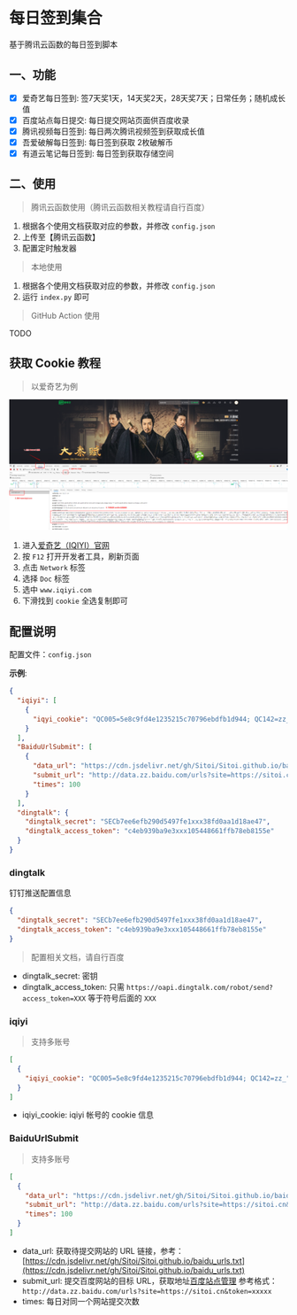# 每日签到集合

基于腾讯云函数的每日签到脚本

## 一、功能

- [x] 爱奇艺每日签到: 签7天奖1天，14天奖2天，28天奖7天；日常任务；随机成长值
- [x] 百度站点每日提交: 每日提交网站页面供百度收录
- [x] 腾讯视频每日签到: 每日两次腾讯视频签到获取成长值
- [x] 吾爱破解每日签到: 每日签到获取 2枚破解币
- [x] 有道云笔记每日签到: 每日签到获取存储空间

## 二、使用

> 腾讯云函数使用（腾讯云函数相关教程请自行百度）

1. 根据各个使用文档获取对应的参数，并修改 `config.json`
2. 上传至【腾讯云函数】
3. 配置定时触发器

> 本地使用

1. 根据各个使用文档获取对应的参数，并修改 `config.json`
2. 运行 `index.py` 即可

> GitHub Action 使用

TODO

## 获取 Cookie 教程

> 以爱奇艺为例

![获取 cookie 教程](./img/iqiyi_cookie.png)

1. 进入[爱奇艺（IQIYI）官网](https://www.iqiyi.com/)
2. 按 `F12` 打开开发者工具，刷新页面
3. 点击 `Network` 标签
4. 选择 `Doc` 标签
5. 选中 `www.iqiyi.com`
6. 下滑找到 `cookie` 全选复制即可

## 配置说明

配置文件：`config.json`

**示例**:

```json
{
  "iqiyi": [
    {
      "iqyi_cookie": "QC005=5e8c9fd4e1235215c70796ebdfb1d944; QC142=zz_"
    }
  ],
  "BaiduUrlSubmit": [
    {
      "data_url": "https://cdn.jsdelivr.net/gh/Sitoi/Sitoi.github.io/baidu_urls.txt",
      "submit_url": "http://data.zz.baidu.com/urls?site=https://sitoi.cn&token=bJIOyR1kxxxxxwu",
      "times": 100
    }
  ],
  "dingtalk": {
    "dingtalk_secret": "SECb7ee6efb290d5497fe1xxx38fd0aa1d18ae47",
    "dingtalk_access_token": "c4eb939ba9e3xxx105448661ffb78eb8155e"
  }
}
```

### dingtalk

钉钉推送配置信息

```json
{
  "dingtalk_secret": "SECb7ee6efb290d5497fe1xxx38fd0aa1d18ae47",
  "dingtalk_access_token": "c4eb939ba9e3xxx105448661ffb78eb8155e"
}
```

> 配置相关文档，请自行百度

- dingtalk_secret: 密钥
- dingtalk_access_token: 只需 `https://oapi.dingtalk.com/robot/send?access_token=XXX` 等于符号后面的 `XXX`

### iqiyi

> 支持多账号

```json
[
  {
    "iqiyi_cookie": "QC005=5e8c9fd4e1235215c70796ebdfb1d944; QC142=zz_"
  }
]
```

- iqiyi_cookie: iqiyi 帐号的 cookie 信息

### BaiduUrlSubmit

> 支持多账号

```json
[
  {
    "data_url": "https://cdn.jsdelivr.net/gh/Sitoi/Sitoi.github.io/baidu_urls.txt",
    "submit_url": "http://data.zz.baidu.com/urls?site=https://sitoi.cn&token=bJIOyR1kxxxxxwu",
    "times": 100
  }
]
```

- data_url: 获取待提交网站的 URL
  链接，参考：[https://cdn.jsdelivr.net/gh/Sitoi/Sitoi.github.io/baidu_urls.txt](https://cdn.jsdelivr.net/gh/Sitoi/Sitoi.github.io/baidu_urls.txt)
- submit_url: 提交百度网站的目标 URL，获取地址[百度站点管理](https://ziyuan.baidu.com/site/index#/)
  参考格式：`http://data.zz.baidu.com/urls?site=https://sitoi.cn&token=xxxxx`
- times: 每日对同一个网站提交次数
